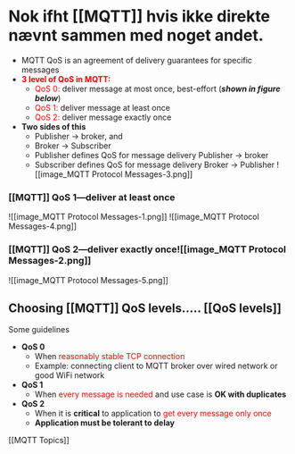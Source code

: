 # Nok ifht [[MQTT]] hvis ikke direkte nævnt sammen med noget andet.

- MQTT QoS is an agreement of delivery guarantees for specific messages
- <span style="font-weight:bold; color:rgb(255, 0, 0)">3 level of QoS in MQTT:</span> 
	- <span style="color:rgb(255, 0, 0)">QoS 0:</span> deliver message at most once, best-effort (**_shown in figure below_**)
	- <span style="color:rgb(255, 0, 0)">QoS 1:</span> deliver message at least once
	- <span style="color:rgb(255, 0, 0)">QoS 2:</span> deliver message exactly once
- **Two sides of this**
	- Publisher $\to$ broker, and
	- Broker $\to$ Subscriber
	- Publisher defines QoS for message delivery Publisher $\to$ broker
	- Subscriber defines QoS for message delivery Broker $\to$ Publisher
![[image_MQTT Protocol Messages-3.png]]
### [[MQTT]] QoS 1—deliver at least once
![[image_MQTT Protocol Messages-1.png]]
![[image_MQTT Protocol Messages-4.png]]
### [[MQTT]] QoS 2—deliver exactly once![[image_MQTT Protocol Messages-2.png]]
![[image_MQTT Protocol Messages-5.png]]
## Choosing [[MQTT]] QoS levels..... [[QoS levels]]
Some guidelines
- **QoS 0**
	- When <span style="color:rgb(255, 0, 0)">reasonably stable TCP connection</span>
	- Example: connecting client to MQTT broker over wired network or good WiFi network
- **QoS 1**
	- When <span style="color:rgb(255, 0, 0)">every message is needed</span> and use case is **OK with duplicates**
- **QoS 2**
	- When it is **critical** to application to <span style="color:rgb(255, 0, 0)">get every message only once</span>
	- **Application must be tolerant to delay**

[[MQTT Topics]]
